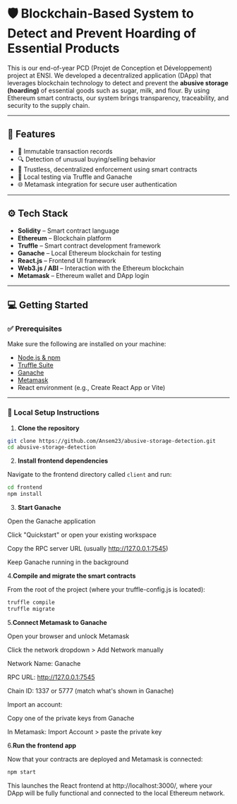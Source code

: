 # 🛡️ Blockchain-Based System to Detect and Prevent Hoarding of Essential Products

This is our end-of-year PCD (Projet de Conception et Développement) project at ENSI. We developed a decentralized application (DApp) that leverages blockchain technology to detect and prevent the **abusive storage (hoarding)** of essential goods such as sugar, milk, and flour. By using Ethereum smart contracts, our system brings transparency, traceability, and security to the supply chain.

---

## 🚀 Features

- 🧾 Immutable transaction records
- 🔍 Detection of unusual buying/selling behavior
- 🔐 Trustless, decentralized enforcement using smart contracts
- 🧪 Local testing via Truffle and Ganache
- 🌐 Metamask integration for secure user authentication

---

## ⚙️ Tech Stack

- **Solidity** – Smart contract language  
- **Ethereum** – Blockchain platform  
- **Truffle** – Smart contract development framework  
- **Ganache** – Local Ethereum blockchain for testing  
- **React.js** – Frontend UI framework  
- **Web3.js / ABI** – Interaction with the Ethereum blockchain  
- **Metamask** – Ethereum wallet and DApp login

---

## 💻 Getting Started

### ✅ Prerequisites

Make sure the following are installed on your machine:

- [Node.js & npm](https://nodejs.org/)
- [Truffle Suite](https://trufflesuite.com/truffle/)
- [Ganache](https://trufflesuite.com/ganache/)
- [Metamask](https://metamask.io/)
- React environment (e.g., Create React App or Vite)

---

### 🧪 Local Setup Instructions

1. **Clone the repository**

```bash
git clone https://github.com/Ansem23/abusive-storage-detection.git
cd abusive-storage-detection
```

2. **Install frontend dependencies**

Navigate to the frontend directory called `client`  and run:

```bash
cd frontend
npm install
```
3. **Start Ganache**

Open the Ganache application

Click "Quickstart" or open your existing workspace

Copy the RPC server URL (usually http://127.0.0.1:7545)

Keep Ganache running in the background

4.**Compile and migrate the smart contracts**

From the root of the project (where your truffle-config.js is located):

```bash
truffle compile
truffle migrate
```
5.**Connect Metamask to Ganache**

Open your browser and unlock Metamask

Click the network dropdown > Add Network manually

Network Name: Ganache

RPC URL: http://127.0.0.1:7545

Chain ID: 1337 or 5777 (match what's shown in Ganache)

Import an account:

Copy one of the private keys from Ganache

In Metamask: Import Account > paste the private key

6.**Run the frontend app**

Now that your contracts are deployed and Metamask is connected:

```bash
npm start
```

This launches the React frontend at http://localhost:3000/, where your DApp will be fully functional and connected to the local Ethereum network.
